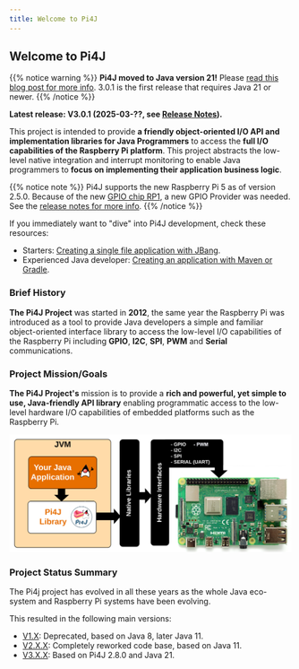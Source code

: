 ```yaml
---
title: Welcome to Pi4J
---
```


## Welcome to Pi4J

{{% notice warning %}}
**Pi4J moved to Java version 21!** Please [read this blog post for more info](/blog/2025/20250211-welcome-java-21/). 3.0.1 is the first release that requires Java 21 or newer.
{{% /notice %}}

**Latest release: V3.0.1 (2025-03-??, see [Release Notes](/about/release-notes/)).**

This project is intended to provide **a friendly object-oriented I/O API and implementation libraries for Java Programmers** to access the **full I/O capabilities of the Raspberry Pi platform**. This project abstracts the low-level native integration and interrupt monitoring to enable Java programmers to **focus on implementing their application business logic**.

{{% notice note %}}
Pi4J supports the new Raspberry Pi 5 as of version 2.5.0. Because of the new [GPIO chip RP1](https://www.raspberrypi.com/documentation/microcontrollers/rp1.html), a new GPIO Provider was needed. See the [release notes for more info](/about/release-notes/).
{{% /notice %}}

If you immediately want to "dive" into Pi4J development, check these resources:

* Starters: [Creating a single file application with JBang](/examples/jbang/jbang_minimal_example).
* Experienced Java developer: [Creating an application with Maven or Gradle](/getting-started/minimal-example-application).

### Brief History

**The Pi4J Project** was started in **2012**, the same year the Raspberry Pi was introduced 
as a tool to provide Java developers a simple and familiar object-oriented interface library 
to access the low-level I/O capabilities of the Raspberry Pi including **GPIO**, **I2C**, 
**SPI**, **PWM** and **Serial** communications.

### Project Mission/Goals

**The Pi4J Project's** mission is to provide a **rich and powerful, yet simple to use, 
Java-friendly API library** enabling programmatic access to the low-level hardware I/O 
capabilities of embedded platforms such as the Raspberry Pi.

![](/assets/about/home/pi4j-overview.jpg)

### Project Status Summary

The Pi4j project has evolved in all these years as the whole Java eco-system and Raspberry Pi systems have been evolving.

This resulted in the following main versions:

* [V1.X](/about/info-v1): Deprecated, based on Java 8, later Java 11.
* [V2.X.X](/about/info-v2): Completely reworked code base, based on Java 11.
* [V3.X.X](/about/info-v3): Based on Pi4J 2.8.0 and Java 21.

